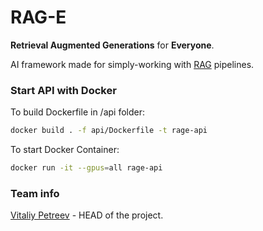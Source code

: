 # RAG-E
**Retrieval Augmented Generations** for **Everyone**.

AI framework made for simply-working with [RAG](https://en.wikipedia.org/wiki/Retrieval-augmented_generation) pipelines.

### Start API with Docker
To build Dockerfile in /api folder:
```bash
docker build . -f api/Dockerfile -t rage-api
```
To start Docker Container:
```bash
docker run -it --gpus=all rage-api  
```

### Team info
[Vitaliy Petreev](https://github.com/sodeeplearning) - HEAD of the project.
